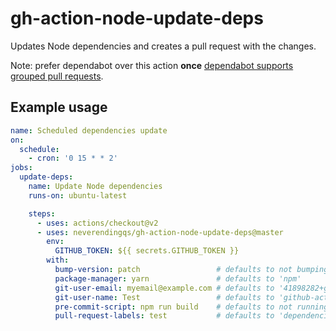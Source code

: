# gh-action-node-update-deps

Updates Node dependencies and creates a pull request with the changes.

Note: prefer dependabot over this action **once** [dependabot supports grouped pull requests](https://github.com/dependabot/feedback/issues/5).

## Example usage

```yaml
name: Scheduled dependencies update
on:
  schedule:
    - cron: '0 15 * * 2'
jobs:
  update-deps:
    name: Update Node dependencies
    runs-on: ubuntu-latest

    steps:
      - uses: actions/checkout@v2
      - uses: neverendingqs/gh-action-node-update-deps@master
        env:
          GITHUB_TOKEN: ${{ secrets.GITHUB_TOKEN }}
        with:
          bump-version: patch                 # defaults to not bumping the package version
          package-manager: yarn               # defaults to 'npm'
          git-user-email: myemail@example.com # defaults to '41898282+github-actions[bot]@users.noreply.github.com'
          git-user-name: Test                 # defaults to 'github-actions[bot]'
          pre-commit-script: npm run build    # defaults to not running anything
          pull-request-labels: test           # defaults to 'dependencies'
```
